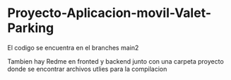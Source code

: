# Proyecto-Aplicacion-movil-Valet-Parking

El codigo se encuentra en el branches main2

Tambien hay Redme en fronted y backend junto con una carpeta proyecto donde se encontrar archivos utlies para la compilacion
